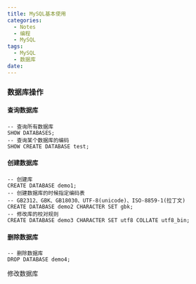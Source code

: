 ```yaml
---
title: MySQL基本使用
categories:
  - Notes
  - 编程
  - MySQL
tags:
  - MySQL
  - 数据库
date:
---
```

### 数据库操作

#### 查询数据库
```
-- 查询所有数据库
SHOW DATABASES;
-- 查询某个数据库的编码
SHOW CREATE DATABASE test;
```

#### 创建数据库
```
-- 创建库
CREATE DATABASE demo1;
-- 创建数据库的时候指定编码表
-- GB2312、GBK、GB18030、UTF-8(unicode)、ISO-8859-1(拉丁文)
CREATE DATABASE demo2 CHARACTER SET gbk;
-- 修改库的校对规则
CREATE DATABASE demo3 CHARACTER SET utf8 COLLATE utf8_bin;
```

#### 删除数据库
```
-- 删除数据库
DROP DATABASE demo4;
```

修改数据库
```

```